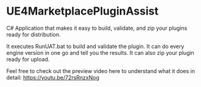 # UE4MarketplacePluginAssist
C# Application that makes it easy to build, validate, and zip your plugins ready for distribution.

It executes RunUAT.bat to build and validate the plugin. It can do every engine version in one go and tell you the results. It can also zip your plugin ready for upload.

Feel free to check out the preview video here to understand what it does in detail: https://youtu.be/72rsRnzxNog
